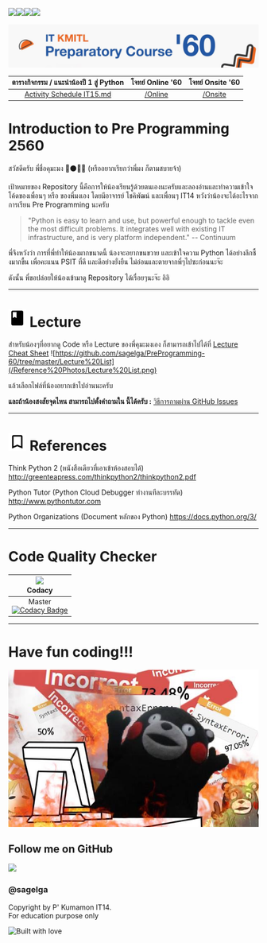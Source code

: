 ![](http://forthebadge.com/images/badges/contains-cat-gifs.svg)![](http://forthebadge.com/images/badges/made-with-python.svg)![](http://forthebadge.com/images/badges/built-with-swag.svg)![](http://forthebadge.com/images/badges/does-not-contain-msg.svg)

![](/Reference%20Photos/Pre%20Pro%20Logo.jpg)

|ตารางกิจกรรม / แนะนำน้องปี 1 สู่ Python|โจทย์ Online '60|โจทย์ Onsite '60|
|:-----------------------:|:---------------:|:---------------:|
|[Activity Schedule IT15.md](Activity%20Schedule%20IT15.md)|[/Online](/Online/Question) |[/Onsite](/On%20Site)|

# Introduction to Pre Programming 2560
สวัสดีครับ พี่ชื่อคุมะมง :bear::black_circle::jp: (หรืออยากเรียกว่าพี่มง ก็ตามสบายจ้า)

เป้าหมายของ Repository นี้คือการให้น้องเรียนรู้ด้วยตนเองนะครับและลองอ่านและทำความเข้าใจโค้ดของเพื่อนๆ หรือ ของพี่มงเอง โดยมีอาจารย์ โชคิพัฒน์ และเพื่อนๆ IT14 หวังว่าน้องจะได้อะไรจากการเรียน Pre Programming นะครับ

> "Python is easy to learn and use, but powerful enough to tackle even the most difficult problems. It integrates well with existing IT infrastructure, and is very platform independent." -- Continuum

พี่จึงหวังว่า การที่พี่ทำให้น้องมากขนาดนี้ น้องจะอยากขนขวาย และเข้าใจความ Python ได้อย่างลึกซื้งมากขื้น เพื่อคะแนน PSIT ที่ดี และดีอย่างยั่งยืน ไม่อ่อนและตายจากพี่ๆไปซะก่อนนะจ๊ะ

ดังนั้น พี่ขอปล่อยให้น้องเข้ามาดู Repository ได้เรื่อยๆนะจ๊ะ อิอิ

---

# ![](/Reference%20Photos/Google-Class.png) Lecture

สำหรับน้องๆที่อยากดู Code หรือ Lecture ของพี่คุมะมงเอง
ก็สามารถเข้าไปได้ที่ [Lecture Cheat Sheet](https://github.com/sagelga/PreProgramming-60/tree/master/Lecture%20Cheat%20Sheet)
![https://github.com/sagelga/PreProgramming-60/tree/master/Lecture%20List](/Reference%20Photos/Lecture%20List.png)

แล้วเลือกไฟล์ที่น้องอยากเข้าไปอ่านนะครับ

**และถ้าน้องสงสัยจุดไหน สามารถไปตั้งคำถามใน นี้ได้ครับ :** [วิธีการถามผ่าน GitHub Issues](https://github.com/sagelga/PreProgramming-60/tree/master/How%20to%20create%20GitHub%20Issues.md)

---

# ![](/Reference%20Photos/Google-Bookmark.png) References

Think Python 2 (หนังสือเดียวที่เอาเข้าห้องสอบได้) <br> http://greenteapress.com/thinkpython2/thinkpython2.pdf

Python Tutor (Python Cloud Debugger ทำงานทีละบรรทัด)
http://www.pythontutor.com

Python Organizations (Document หลักของ Python)
https://docs.python.org/3/

---

# Code Quality Checker
|<img src="https://pbs.twimg.com/profile_images/796423844663853056/WsR0OEAZ.jpg" width="100px"><br>Codacy|
|:-:|
|Master<br>[![Codacy Badge](https://api.codacy.com/project/badge/Grade/84b03bf6150e4d79ba586669bffde515)](https://www.codacy.com/app/sagelga/PreProgramming-60?utm_source=github.com&amp;utm_medium=referral&amp;utm_content=sagelga/PreProgramming-60&amp;utm_campaign=Badge_Grade)|

---

# Have fun coding!!!
![](/Reference%20Photos/Hot%20Head%20Kumamon.jpg?raw=1)

## Follow me on GitHub
<a href="https://github.com/sagelga"><img src="https://avatars0.githubusercontent.com/u/13056824" width="100px"></a>    
### @sagelga

Copyright by P' Kumamon IT14.<br>For education purpose only

![Built with love](http://forthebadge.com/images/badges/built-with-love.svg)
